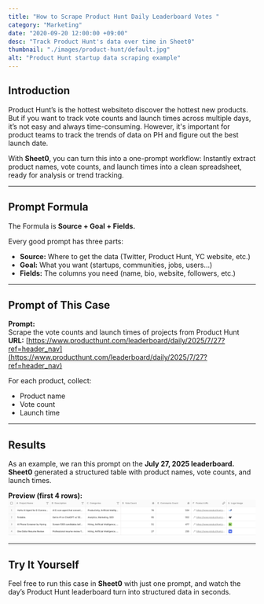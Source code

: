 ```yaml
---
title: "How to Scrape Product Hunt Daily Leaderboard Votes "
category: "Marketing"
date: "2020-09-20 12:00:00 +09:00"
desc: "Track Product Hunt's data over time in Sheet0"
thumbnail: "./images/product-hunt/default.jpg"
alt: "Product Hunt startup data scraping example"
---
```


## Introduction

Product Hunt’s is the hottest websiteto discover the hottest new products. But if you want to track vote counts and launch times across multiple days, it’s not easy and always time-consuming. However, it's important for product teams to track the trends of data on PH and figure out the best launch date.

With **Sheet0**, you can turn this into a one-prompt workflow: 
Instantly extract product names, vote counts, and launch times into a clean spreadsheet, ready for analysis or trend tracking. 

---

## Prompt Formula

The Formula is **Source + Goal + Fields.**

Every good prompt has three parts:

- **Source:** Where to get the data (Twitter, Product Hunt, YC website, etc.)
- **Goal:** What you want (startups, communities, jobs, users…)
- **Fields:** The columns you need (name, bio, website, followers, etc.)

---

## Prompt of This Case

**Prompt:**  
Scrape the vote counts and launch times of projects from Product Hunt  
**URL:** [https://www.producthunt.com/leaderboard/daily/2025/7/27?ref=header_nav](https://www.producthunt.com/leaderboard/daily/2025/7/27?ref=header_nav)

For each product, collect:  
- Product name  
- Vote count  
- Launch time  

---

## Results

As an example, we ran this prompt on the **July 27, 2025 leaderboard.**  
**Sheet0** generated a structured table with product names, vote counts, and launch times.

**Preview (first 4 rows):**  
![Preview](./images/product-hunt/ph.jpg)

---

## Try It Yourself

Feel free to run this case in **Sheet0** with just one prompt, and watch the day’s Product Hunt leaderboard turn into structured data in seconds.